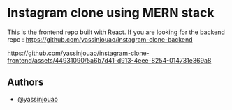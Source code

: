 
# Instagram clone using MERN stack

This is the frontend repo built with React. If you are looking for the backend repo : https://github.com/yassinjouao/instagram-clone-backend

https://github.com/yassinjouao/instagram-clone-frontend/assets/44931090/5a6b7d41-d913-4eee-8254-014731e369a8

## Authors

- [@yassinjouao](https://github.com/yassinjouao)



